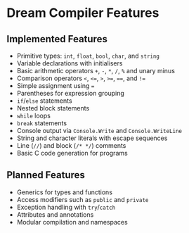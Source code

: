 # Dream Compiler Features

## Implemented Features

- Primitive types: `int`, `float`, `bool`, `char`, and `string`
- Variable declarations with initialisers
- Basic arithmetic operators `+`, `-`, `*`, `/`, `%` and unary minus
- Comparison operators `<`, `<=`, `>`, `>=`, `==`, and `!=`
- Simple assignment using `=`
- Parentheses for expression grouping
- `if`/`else` statements
- Nested block statements
- `while` loops
- `break` statements
- Console output via `Console.Write` and `Console.WriteLine`
- String and character literals with escape sequences
- Line (`//`) and block (`/* */`) comments
- Basic C code generation for programs

## Planned Features

- Generics for types and functions
- Access modifiers such as `public` and `private`
- Exception handling with `try`/`catch`
- Attributes and annotations
- Modular compilation and namespaces
